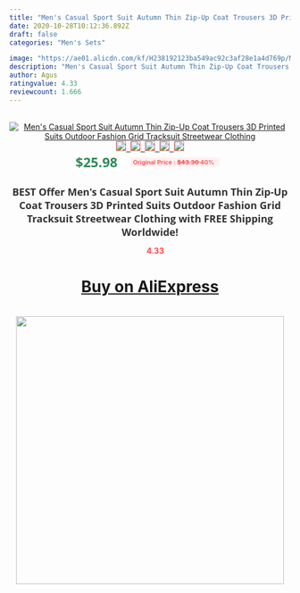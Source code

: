 ```yaml
---
title: "Men's Casual Sport Suit Autumn Thin Zip-Up Coat Trousers 3D Printed Suits Outdoor Fashion Grid Tracksuit Streetwear Clothing"
date: 2020-10-28T10:12:36.892Z
draft: false
categories: "Men's Sets"

image: "https://ae01.alicdn.com/kf/H238192123ba549ac92c3af28e1a4d769p/Men-s-Casual-Sport-Suit-Autumn-Thin-Zip-Up-Coat-Trousers-3D-Printed-Suits-Outdoor-Fashion.jpg"
description: "Men's Casual Sport Suit Autumn Thin Zip-Up Coat Trousers 3D Printed Suits Outdoor Fashion Grid Tracksuit Streetwear Clothing"
author: Agus
ratingvalue: 4.33
reviewcount: 1.666
---
```

<br>
<div style="text-align: center;">
<a href="https://s.click.aliexpress.com/e/_A58G8l" target="_blank" rel="nofollow noopener noreferrer"><img alt="Men's Casual Sport Suit Autumn Thin Zip-Up Coat Trousers 3D Printed Suits Outdoor Fashion Grid Tracksuit Streetwear Clothing" class="magnifier-image" src="https://ae01.alicdn.com/kf/H238192123ba549ac92c3af28e1a4d769p/Men-s-Casual-Sport-Suit-Autumn-Thin-Zip-Up-Coat-Trousers-3D-Printed-Suits-Outdoor-Fashion.jpg_640x640.jpg">
<br>
<img style="border:1px solid salmon" src="https://ae01.alicdn.com/kf/H238192123ba549ac92c3af28e1a4d769p/Men-s-Casual-Sport-Suit-Autumn-Thin-Zip-Up-Coat-Trousers-3D-Printed-Suits-Outdoor-Fashion.jpg_120x120.jpg">&nbsp;&nbsp;<img style="border:1px solid salmon" src="https://ae01.alicdn.com/kf/Hdcdd52b3fd464cf496ecf542bd8d41aeF/Men-s-Casual-Sport-Suit-Autumn-Thin-Zip-Up-Coat-Trousers-3D-Printed-Suits-Outdoor-Fashion.jpg_120x120.jpg">&nbsp;&nbsp;<img style="border:1px solid salmon" src="https://ae01.alicdn.com/kf/Haf0d720ee7884ee4a768b071334be4a4g/Men-s-Casual-Sport-Suit-Autumn-Thin-Zip-Up-Coat-Trousers-3D-Printed-Suits-Outdoor-Fashion.jpg_120x120.jpg">&nbsp;&nbsp;<img style="border:1px solid salmon" src="https://ae01.alicdn.com/kf/Hd05ac615157d4165b0b63eb37e742b9eJ/Men-s-Casual-Sport-Suit-Autumn-Thin-Zip-Up-Coat-Trousers-3D-Printed-Suits-Outdoor-Fashion.jpg_120x120.jpg">&nbsp;&nbsp;<img style="border:1px solid salmon" src="https://ae01.alicdn.com/kf/H8f0a10b3fd124dbd8b2ec583803c5ebck/Men-s-Casual-Sport-Suit-Autumn-Thin-Zip-Up-Coat-Trousers-3D-Printed-Suits-Outdoor-Fashion.jpg_120x120.jpg"></a></div><br0>
<div style="text-align: center;"><span style="background-color: white; border: 0px; box-sizing: border-box; color: seagreen; display: inline-block; font-family: &quot;open sans&quot; , &quot;arial&quot; , &quot;helvetica&quot; , sans-serif , &quot;heiti&quot;; font-size: 24px; font-stretch: inherit; font-weight: 700; line-height: inherit; margin: 0px 10px 0px 0px; padding: 0px; vertical-align: middle;">$25.98 </span>
<span style="background: rgb(255 , 241 , 241); border-radius: 3px; border: 0px; box-sizing: border-box; color: #ff4747; display: inline-block; font-family: inherit; font-size: 12px; font-stretch: inherit; font-style: inherit; font-variant: inherit; font-weight: 600; line-height: inherit; margin: 0px; padding: 2px 5px; transform: scale(0.9); vertical-align: middle;">Original Price : <b style="text-decoration: line-through;">$43.30 </b> 40%&nbsp;&nbsp;</span></div>
<h1 style="color: #333333; display: inline-block; font-family: &quot;open sans&quot; , &quot;arial&quot; , &quot;helvetica&quot; , sans-serif , &quot;heiti&quot;; font-size: 18px; font-stretch: inherit; font-weight: 700; text-align: center;">BEST Offer Men's Casual Sport Suit Autumn Thin Zip-Up Coat Trousers 3D Printed Suits Outdoor Fashion Grid Tracksuit Streetwear Clothing with FREE Shipping Worldwide!</h1>
<div style="color: #ff4747; text-align: center;">
<img src="https://4.bp.blogspot.com/-M0ZcTcb-5uY/XleCXlxnR4I/AAAAAAAAAEc/OrjgMkXV1oMQFaCRZj5HQwOCBcu3w1FegCPcBGAYYCw/s1600/star.png" style="height: 15px;">&nbsp;<b>4.33</b></div>
<div class="button_cont" align="center"><a class="buynow_a" href="https://s.click.aliexpress.com/e/_A58G8l" target="_blank" rel="nofollow noopener noreferrer"><H1>Buy on AliExpress</H1></a></div><br>
<div class="separator" style="clear: both; text-align: center;">
<img src="https://lh3.googleusercontent.com/-pTy5HemUv9M/XlePHvY0dAI/AAAAAAAAAE4/0nX5iRUoIWY8eMW9Dpxeirr157OZliDIgCLcBGAsYHQ/s1600/badge.gif" width="480">
</div>
